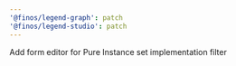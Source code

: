 ```yaml
---
'@finos/legend-graph': patch
'@finos/legend-studio': patch
---
```


Add form editor for Pure Instance set implementation filter
